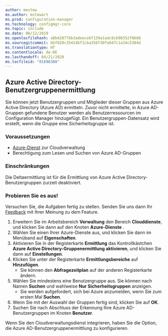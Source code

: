 ```yaml
---
author: mestew
ms.author: mstewart
ms.prod: configuration-manager
ms.technology: configmgr-core
ms.topic: include
ms.date: 06/12/2019
ms.openlocfilehash: a8b42877bb3adeecebf159a1adc8cb98352f0688
ms.sourcegitcommit: bbf820c35414bf2cba356f30fe047c1a34c5384d
ms.translationtype: HT
ms.contentlocale: de-DE
ms.lasthandoff: 04/21/2020
ms.locfileid: "81698388"
---
```

## <a name="azure-active-directory-user-group-discovery"></a><a name="bkmk_aad-disco"></a>Azure Active Directory-Benutzergruppenermittlung

<!--3611956-->
Sie können jetzt Benutzergruppen und Mitglieder dieser Gruppen aus Azure Active Directory (Azure AD) ermitteln. Zuvor nicht ermittelte, in Azure AD-Gruppen gefundene Benutzer werden als Benutzerressourcen im Configuration Manager hinzugefügt. Ein Benutzergruppen-Datensatz wird erstellt, wenn die Gruppe eine Sicherheitsgruppe ist.

### <a name="prerequisites"></a>Voraussetzungen

- [Azure-Dienst](../../../../servers/deploy/configure/azure-services-wizard.md) zur Cloudverwaltung
- Berechtigung zum Lesen und Suchen von Azure AD-Gruppen

### <a name="limitations"></a>Einschränkungen

Die Deltaermittlung ist für die Ermittlung von Azure Active Directory-Benutzergruppen zurzeit deaktiviert.

### <a name="try-it-out"></a>Probieren Sie es aus!

Versuchen Sie, die Aufgaben fertig zu stellen. Senden Sie uns dann Ihr [Feedback](../../../../understand/find-help.md#product-feedback) mit Ihrer Meinung zu dem Feature.

1. Erweitern Sie im Arbeitsbereich **Verwaltung** den Bereich **Clouddienste**, und klicken Sie dann auf den Knoten **Azure-Dienste** .
1. Wählen Sie einen Ihrer Azure-Dienste aus, und klicken Sie dann im Menüband auf **Eigenschaften**.
1. Aktivieren Sie in der Registerkarte **Ermittlung** das Kontrollkästchen **Azure Active Directory-Gruppenermittlung aktivieren**, und klicken Sie dann auf **Einstellungen**.
1. Klicken Sie unter der Registerkarte **Ermittlungsbereiche** auf **Hinzufügen**.
    - Sie können den **Abfragezeitplan** auf der anderen Registerkarte ändern.
1. Wählen Sie mindestens eine Benutzergruppe aus. Sie können nach Namen **Suchen** und wahlweise **Nur Sicherheitsgruppen** anzeigen.
    - Sie werden aufgefordert, sich bei Azure anzumelden, wenn Sie zum ersten Mal **Suchen**.
1. Wenn Sie mit der Auswahl der Gruppen fertig sind, klicken Sie auf **OK**.
1. Suchen Sie nach Abschluss der Erkennung Ihre Azure AD-Benutzergruppen im Knoten **Benutzer**.

Wenn Sie den Cloudverwaltungsdienst integrieren, haben Sie die Option, die Azure AD-Benutzergruppenermittlung zu konfigurieren.
